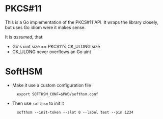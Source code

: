# PKCS#11

This is a Go implementation of the PKCS#11 API. It wraps the library closely, but uses Go idiom
were it makes sense.

It is *assumed*, that:

* Go's uint size == PKCS11's CK_ULONG size
* CK_ULONG never overflows an Go uint

# SoftHSM

* Make it use a custom configuration file

        export SOFTHSM_CONF=$PWD/softhsm.conf

* Then use `softhsm` to init it

        softhsm --init-token --slot 0 --label test --pin 1234

